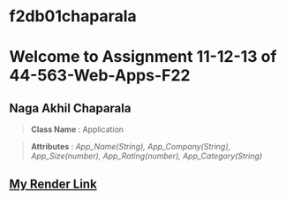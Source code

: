 # f2db01chaparala
# Welcome to Assignment 11-12-13 of 44-563-Web-Apps-F22

## Naga Akhil Chaparala

> __Class Name__ : Application 

> __Attributes__ : *App_Name(String), App_Company(String), App_Size(number), App_Rating(number), App_Category(String)*

## [My Render Link](https://f2db01chaparala.onrender.com)
